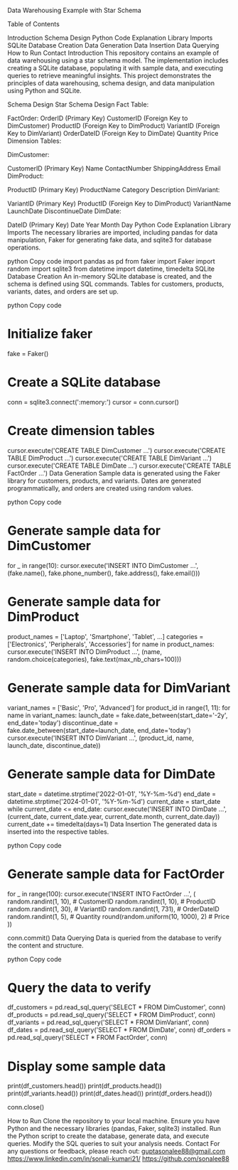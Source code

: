 Data Warehousing Example with Star Schema

Table of Contents

Introduction
Schema Design
Python Code Explanation
Library Imports
SQLite Database Creation
Data Generation
Data Insertion
Data Querying
How to Run
Contact
Introduction
This repository contains an example of data warehousing using a star schema model. The implementation includes creating a SQLite database, populating it with sample data, and executing queries to retrieve meaningful insights. This project demonstrates the principles of data warehousing, schema design, and data manipulation using Python and SQLite.

Schema Design
Star Schema Design
Fact Table:

FactOrder:
OrderID (Primary Key)
CustomerID (Foreign Key to DimCustomer)
ProductID (Foreign Key to DimProduct)
VariantID (Foreign Key to DimVariant)
OrderDateID (Foreign Key to DimDate)
Quantity
Price
Dimension Tables:

DimCustomer:

CustomerID (Primary Key)
Name
ContactNumber
ShippingAddress
Email
DimProduct:

ProductID (Primary Key)
ProductName
Category
Description
DimVariant:

VariantID (Primary Key)
ProductID (Foreign Key to DimProduct)
VariantName
LaunchDate
DiscontinueDate
DimDate:

DateID (Primary Key)
Date
Year
Month
Day
Python Code Explanation
Library Imports
The necessary libraries are imported, including pandas for data manipulation, Faker for generating fake data, and sqlite3 for database operations.

python
Copy code
import pandas as pd
from faker import Faker
import random
import sqlite3
from datetime import datetime, timedelta
SQLite Database Creation
An in-memory SQLite database is created, and the schema is defined using SQL commands. Tables for customers, products, variants, dates, and orders are set up.

python
Copy code
# Initialize faker
fake = Faker()

# Create a SQLite database
conn = sqlite3.connect(':memory:')
cursor = conn.cursor()

# Create dimension tables
cursor.execute('CREATE TABLE DimCustomer ...')
cursor.execute('CREATE TABLE DimProduct ...')
cursor.execute('CREATE TABLE DimVariant ...')
cursor.execute('CREATE TABLE DimDate ...')
cursor.execute('CREATE TABLE FactOrder ...')
Data Generation
Sample data is generated using the Faker library for customers, products, and variants. Dates are generated programmatically, and orders are created using random values.

python
Copy code
# Generate sample data for DimCustomer
for _ in range(10):
    cursor.execute('INSERT INTO DimCustomer ...', (fake.name(), fake.phone_number(), fake.address(), fake.email()))

# Generate sample data for DimProduct
product_names = ['Laptop', 'Smartphone', 'Tablet', ...]
categories = ['Electronics', 'Peripherals', 'Accessories']
for name in product_names:
    cursor.execute('INSERT INTO DimProduct ...', (name, random.choice(categories), fake.text(max_nb_chars=100)))

# Generate sample data for DimVariant
variant_names = ['Basic', 'Pro', 'Advanced']
for product_id in range(1, 11):
    for name in variant_names:
        launch_date = fake.date_between(start_date='-2y', end_date='today')
        discontinue_date = fake.date_between(start_date=launch_date, end_date='today')
        cursor.execute('INSERT INTO DimVariant ...', (product_id, name, launch_date, discontinue_date))

# Generate sample data for DimDate
start_date = datetime.strptime('2022-01-01', '%Y-%m-%d')
end_date = datetime.strptime('2024-01-01', '%Y-%m-%d')
current_date = start_date
while current_date <= end_date:
    cursor.execute('INSERT INTO DimDate ...', (current_date, current_date.year, current_date.month, current_date.day))
    current_date += timedelta(days=1)
Data Insertion
The generated data is inserted into the respective tables.

python
Copy code
# Generate sample data for FactOrder
for _ in range(100):
    cursor.execute('INSERT INTO FactOrder ...', (
        random.randint(1, 10), # CustomerID
        random.randint(1, 10), # ProductID
        random.randint(1, 30), # VariantID
        random.randint(1, 731), # OrderDateID
        random.randint(1, 5), # Quantity
        round(random.uniform(10, 1000), 2) # Price
    ))

conn.commit()
Data Querying
Data is queried from the database to verify the content and structure.

python
Copy code
# Query the data to verify
df_customers = pd.read_sql_query('SELECT * FROM DimCustomer', conn)
df_products = pd.read_sql_query('SELECT * FROM DimProduct', conn)
df_variants = pd.read_sql_query('SELECT * FROM DimVariant', conn)
df_dates = pd.read_sql_query('SELECT * FROM DimDate', conn)
df_orders = pd.read_sql_query('SELECT * FROM FactOrder', conn)

# Display some sample data
print(df_customers.head())
print(df_products.head())
print(df_variants.head())
print(df_dates.head())
print(df_orders.head())

conn.close()


How to Run
Clone the repository to your local machine.
Ensure you have Python and the necessary libraries (pandas, Faker, sqlite3) installed.
Run the Python script to create the database, generate data, and execute queries.
Modify the SQL queries to suit your analysis needs.
Contact
For any questions or feedback, please reach out:
guptasonalee88@gmail.com
https://www.linkedin.com/in/sonali-kumari21/
https://github.com/sonalee88
